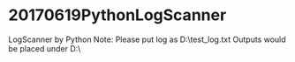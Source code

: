 # 20170619PythonLogScanner
LogScanner by Python
Note: 
Please put log as D:\test_log.txt
Outputs would be placed under D:\
